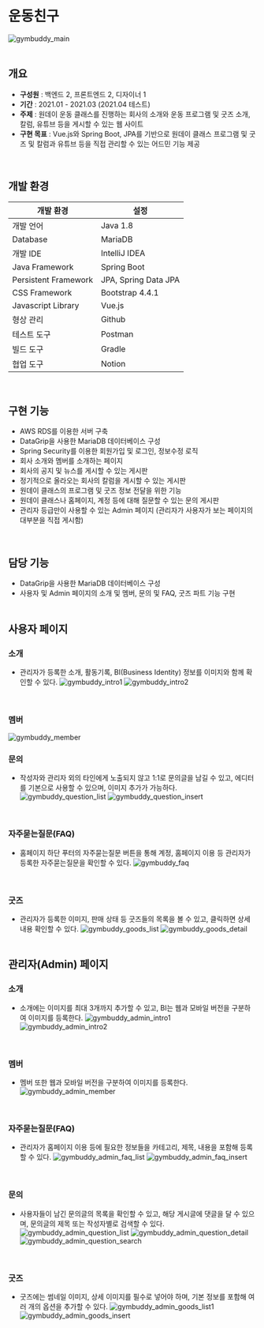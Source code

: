 # 운동친구
![gymbuddy_main](https://user-images.githubusercontent.com/61612976/118395607-3706d680-b686-11eb-8ef1-2576a1ec5f46.png)
<br />
<br />

## 개요
- **구성원** : 백엔드 2, 프론트엔드 2, 디자이너 1 
- **기간** : 2021.01 - 2021.03 (2021.04 테스트)
- **주제** : 원데이 운동 클래스를 진행하는 회사의 소개와 운동 프로그램 및 굿즈 소개, 칼럼, 유튜브 등을 게시할 수 있는 웹 사이트
- **구현 목표** : Vue.js와 Spring Boot, JPA를 기반으로 원데이 클래스 프로그램 및 굿즈 및 칼럼과 유튜브 등을 직접 관리할 수 있는 어드민 기능 제공
<br />

## 개발 환경
|개발 환경|설정|
|---|---|
|개발 언어|Java 1.8|
|Database|MariaDB|
|개발 IDE|IntelliJ IDEA|
|Java Framework|Spring Boot|
|Persistent Framework|JPA, Spring Data JPA|
|CSS Framework|Bootstrap 4.4.1|
|Javascript Library|Vue.js|
|형상 관리|Github|
|테스트 도구|Postman|
|빌드 도구|Gradle|
|협업 도구|Notion|
<br />

## 구현 기능
* AWS RDS를 이용한 서버 구축
* DataGrip을 사용한 MariaDB 데이터베이스 구성
* Spring Security를 이용한 회원가입 및 로그인, 정보수정 로직
* 회사 소개와 멤버를 소개하는 페이지
* 회사의 공지 및 뉴스를 게시할 수 있는 게시판
* 정기적으로 올라오는 회사의 칼럼을 게시할 수 있는 게시판
* 원데이 클래스의 프로그램 및 굿즈 정보 전달을 위한 기능
* 원데이 클래스나 홈페이지, 계정 등에 대해 질문할 수 있는 문의 게시판
* 관리자 등급만이 사용할 수 있는 Admin 페이지 (관리자가 사용자가 보는 페이지의 대부분을 직접 게시함)
<br />

## 담당 기능
* DataGrip을 사용한 MariaDB 데이터베이스 구성
* 사용자 및 Admin 페이지의 소개 및 멤버, 문의 및 FAQ, 굿즈 파트 기능 구현
<br /><br />

## 사용자 페이지
### 소개
* 관리자가 등록한 소개, 활동기록, BI(Business Identity) 정보를 이미지와 함께 확인할 수 있다.
![gymbuddy_intro1](https://user-images.githubusercontent.com/61612976/118395636-5dc50d00-b686-11eb-87ba-a7ca07c25cde.png)
![gymbuddy_intro2](https://user-images.githubusercontent.com/61612976/118395608-379f6d00-b686-11eb-858c-0a754dac6804.png)
<br />

### 멤버
![gymbuddy_member](https://user-images.githubusercontent.com/61612976/118395606-366e4000-b686-11eb-8bdf-4133d03cd813.png)
<br />

### 문의
* 작성자와 관리자 외의 타인에게 노출되지 않고 1:1로 문의글을 남길 수 있고, 에디터를 기본으로 사용할 수 있으며, 이미지 추가가 가능하다.
![gymbuddy_question_list](https://user-images.githubusercontent.com/61612976/118395604-35d5a980-b686-11eb-8e9b-913ff5fcce8f.png)
![gymbuddy_question_insert](https://user-images.githubusercontent.com/61612976/118395603-35d5a980-b686-11eb-9038-0b6bafb161a6.png)
<br />

### 자주묻는질문(FAQ)
* 홈페이지 하단 푸터의 자주묻는질문 버튼을 통해 계정, 홈페이지 이용 등 관리자가 등록한 자주묻는질문을 확인할 수 있다.
![gymbuddy_faq](https://user-images.githubusercontent.com/61612976/118395597-30785f00-b686-11eb-8987-0599d28190f5.png)
<br />

### 굿즈
* 관리자가 등록한 이미지, 판매 상태 등 굿즈들의 목록을 볼 수 있고, 클릭하면 상세 내용 확인할 수 있다.
![gymbuddy_goods_list](https://user-images.githubusercontent.com/61612976/118395601-353d1300-b686-11eb-8f6b-f40be802ee31.png)
![gymbuddy_goods_detail](https://user-images.githubusercontent.com/61612976/118395598-32dab900-b686-11eb-9abe-7ea24039af1f.png)
<br /><br />


## 관리자(Admin) 페이지
### 소개
* 소개에는 이미지를 최대 3개까지 추가할 수 있고, BI는 웹과 모바일 버전을 구분하여 이미지를 등록한다.
![gymbuddy_admin_intro1](https://user-images.githubusercontent.com/61612976/118396036-8e0dab00-b688-11eb-92ad-0076c575cde5.png)
![gymbuddy_admin_intro2](https://user-images.githubusercontent.com/61612976/118396039-90700500-b688-11eb-8375-6ff33137cc46.png)
<br />

### 멤버
* 멤버 또한 웹과 모바일 버전을 구분하여 이미지를 등록한다.
![gymbuddy_admin_member](https://user-images.githubusercontent.com/61612976/118396040-91089b80-b688-11eb-90b2-9c38c1c3d18d.png)
<br />

### 자주묻는질문(FAQ)
* 관리자가 홈페이지 이용 등에 필요한 정보들을 카테고리, 제목, 내용을 포함해 등록할 수 있다.
![gymbuddy_admin_faq_list](https://user-images.githubusercontent.com/61612976/118394962-c611ef80-b682-11eb-8bbe-4cbc7591a60b.png)
![gymbuddy_admin_faq_insert](https://user-images.githubusercontent.com/61612976/118395083-84ce0f80-b683-11eb-9278-55e5107481dd.png)
<br />

### 문의
* 사용자들이 남긴 문의글의 목록을 확인할 수 있고, 해당 게시글에 댓글을 달 수 있으며, 문의글의 제목 또는 작성자별로 검색할 수 있다.
![gymbuddy_admin_question_list](https://user-images.githubusercontent.com/61612976/118433495-17b78a00-b716-11eb-85e7-54ba5533a916.png)
![gymbuddy_admin_question_detail](https://user-images.githubusercontent.com/61612976/118433497-18e8b700-b716-11eb-8f44-23d8ce910f61.png)
![gymbuddy_admin_question_search](https://user-images.githubusercontent.com/61612976/118433489-15edc680-b716-11eb-87bf-7e2fd196b452.png)
<br />

### 굿즈
* 굿즈에는 썸네일 이미지, 상세 이미지를 필수로 넣어야 하며, 기본 정보를 포함해 여러 개의 옵션을 추가할 수 있다.
![gymbuddy_admin_goods_list1](https://user-images.githubusercontent.com/61612976/118396042-9239c880-b688-11eb-8f71-d7923f15fc35.png)
![gymbuddy_admin_goods_insert](https://user-images.githubusercontent.com/61612976/118396533-e5ad1600-b68a-11eb-90f8-15c669399c43.png)
<br />
